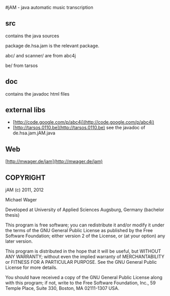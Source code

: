 #jAM - java automatic music transcription

## src
contains the java sources

package de.hsa.jam is the relevant package.

abc/ and scanner/ are from abc4j

be/ from tarsos

## doc    
contains the javadoc html files


## external libs
* [http://code.google.com/p/abc4j](http://code.google.com/p/abc4j)
* [http://tarsos.0110.be](http://tarsos.0110.be)
see the javadoc of de.hsa.jam.jAM.java


## Web
[http://mwager.de/jam](http://mwager.de/jam)


## COPYRIGHT
jAM (c) 2011, 2012

Michael Wager

Developed at University of Applied Sciences Augsburg, Germany (bachelor thesis)

This program is free software; you can redistribute it and/or modify
it under the terms of the GNU General Public License as published
by the Free Software Foundation; either version 2 of the License,
or (at your option) any later version.

This program is distributed in the hope that it will be useful,
but WITHOUT ANY WARRANTY; without even the implied warranty of
MERCHANTABILITY or FITNESS FOR A PARTICULAR PURPOSE. See the
GNU General Public License for more details.

You should have received a copy of the GNU General Public License
along with this program; if not, write to the Free Software
Foundation, Inc., 59 Temple Place, Suite 330, Boston,
MA 02111-1307 USA.